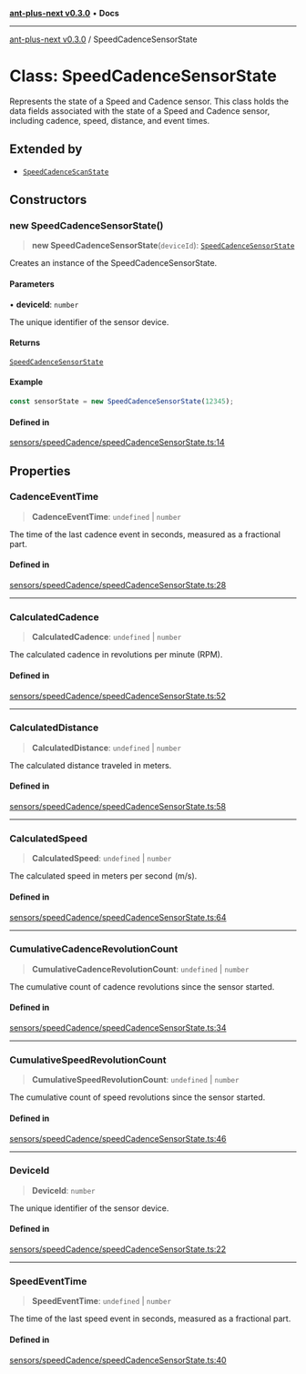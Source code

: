[**ant-plus-next v0.3.0**](../README.md) • **Docs**

***

[ant-plus-next v0.3.0](../README.md) / SpeedCadenceSensorState

# Class: SpeedCadenceSensorState

Represents the state of a Speed and Cadence sensor.
This class holds the data fields associated with the state of a Speed and Cadence sensor, including
cadence, speed, distance, and event times.

## Extended by

- [`SpeedCadenceScanState`](SpeedCadenceScanState.md)

## Constructors

### new SpeedCadenceSensorState()

> **new SpeedCadenceSensorState**(`deviceId`): [`SpeedCadenceSensorState`](SpeedCadenceSensorState.md)

Creates an instance of the SpeedCadenceSensorState.

#### Parameters

• **deviceId**: `number`

The unique identifier of the sensor device.

#### Returns

[`SpeedCadenceSensorState`](SpeedCadenceSensorState.md)

#### Example

```ts
const sensorState = new SpeedCadenceSensorState(12345);
```

#### Defined in

[sensors/speedCadence/speedCadenceSensorState.ts:14](https://github.com/Benjamin-Stefan/ant-plus-next/blob/284d5c599fd81345e0426b3f5a9e656ec481f9ca/src/sensors/speedCadence/speedCadenceSensorState.ts#L14)

## Properties

### CadenceEventTime

> **CadenceEventTime**: `undefined` \| `number`

The time of the last cadence event in seconds, measured as a fractional part.

#### Defined in

[sensors/speedCadence/speedCadenceSensorState.ts:28](https://github.com/Benjamin-Stefan/ant-plus-next/blob/284d5c599fd81345e0426b3f5a9e656ec481f9ca/src/sensors/speedCadence/speedCadenceSensorState.ts#L28)

***

### CalculatedCadence

> **CalculatedCadence**: `undefined` \| `number`

The calculated cadence in revolutions per minute (RPM).

#### Defined in

[sensors/speedCadence/speedCadenceSensorState.ts:52](https://github.com/Benjamin-Stefan/ant-plus-next/blob/284d5c599fd81345e0426b3f5a9e656ec481f9ca/src/sensors/speedCadence/speedCadenceSensorState.ts#L52)

***

### CalculatedDistance

> **CalculatedDistance**: `undefined` \| `number`

The calculated distance traveled in meters.

#### Defined in

[sensors/speedCadence/speedCadenceSensorState.ts:58](https://github.com/Benjamin-Stefan/ant-plus-next/blob/284d5c599fd81345e0426b3f5a9e656ec481f9ca/src/sensors/speedCadence/speedCadenceSensorState.ts#L58)

***

### CalculatedSpeed

> **CalculatedSpeed**: `undefined` \| `number`

The calculated speed in meters per second (m/s).

#### Defined in

[sensors/speedCadence/speedCadenceSensorState.ts:64](https://github.com/Benjamin-Stefan/ant-plus-next/blob/284d5c599fd81345e0426b3f5a9e656ec481f9ca/src/sensors/speedCadence/speedCadenceSensorState.ts#L64)

***

### CumulativeCadenceRevolutionCount

> **CumulativeCadenceRevolutionCount**: `undefined` \| `number`

The cumulative count of cadence revolutions since the sensor started.

#### Defined in

[sensors/speedCadence/speedCadenceSensorState.ts:34](https://github.com/Benjamin-Stefan/ant-plus-next/blob/284d5c599fd81345e0426b3f5a9e656ec481f9ca/src/sensors/speedCadence/speedCadenceSensorState.ts#L34)

***

### CumulativeSpeedRevolutionCount

> **CumulativeSpeedRevolutionCount**: `undefined` \| `number`

The cumulative count of speed revolutions since the sensor started.

#### Defined in

[sensors/speedCadence/speedCadenceSensorState.ts:46](https://github.com/Benjamin-Stefan/ant-plus-next/blob/284d5c599fd81345e0426b3f5a9e656ec481f9ca/src/sensors/speedCadence/speedCadenceSensorState.ts#L46)

***

### DeviceId

> **DeviceId**: `number`

The unique identifier of the sensor device.

#### Defined in

[sensors/speedCadence/speedCadenceSensorState.ts:22](https://github.com/Benjamin-Stefan/ant-plus-next/blob/284d5c599fd81345e0426b3f5a9e656ec481f9ca/src/sensors/speedCadence/speedCadenceSensorState.ts#L22)

***

### SpeedEventTime

> **SpeedEventTime**: `undefined` \| `number`

The time of the last speed event in seconds, measured as a fractional part.

#### Defined in

[sensors/speedCadence/speedCadenceSensorState.ts:40](https://github.com/Benjamin-Stefan/ant-plus-next/blob/284d5c599fd81345e0426b3f5a9e656ec481f9ca/src/sensors/speedCadence/speedCadenceSensorState.ts#L40)

